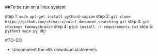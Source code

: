 ##To be run on a linux system

step 1: `sudo apt-get install python3-xapian`
step 2: `git clone https://github.com/akshatcx/zulul_document_searching.git`
step 3: `git checkout tanmaysbranch`
step 4: `pip3 install -r requirements.txt`
step 5: `python3 main.py db/`

#TO-DO
- Uncomment the nltk download statements
